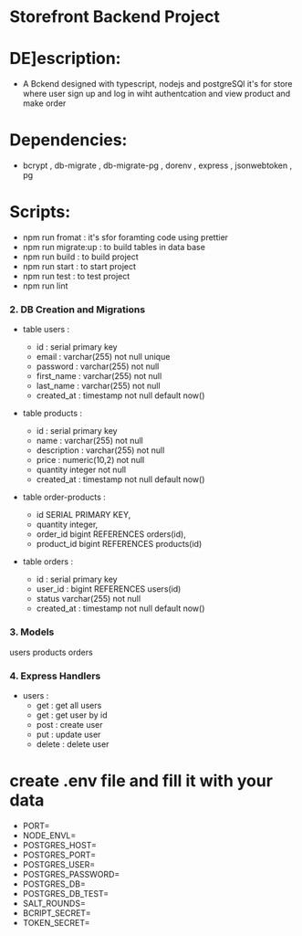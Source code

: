 # Storefront Backend Project

# DE]escription:

* A Bckend designed with typescript, nodejs and postgreSQl it's for store where user sign up and log in wiht authentcation and view product and make order

# Dependencies:
* bcrypt , db-migrate , db-migrate-pg , dorenv , express , jsonwebtoken , pg

# Scripts:
* npm run fromat : it's sfor foramting code using prettier
* npm run migrate:up : to build tables in data base
* npm run build : to build project
* npm run start : to start project
* npm run test : to test project
* npm run lint

### 2.  DB Creation and Migrations

* table users :
    * id : serial primary key
    * email : varchar(255) not null unique
    * password : varchar(255) not null
    * first_name : varchar(255) not null
    * last_name : varchar(255) not null
    * created_at : timestamp not null default now()

* table products :
    * id : serial primary key
    * name : varchar(255) not null
    * description : varchar(255) not null
    * price : numeric(10,2) not null
    * quantity integer not null
    * created_at : timestamp not null default now()

* table order-products :
    * id SERIAL PRIMARY KEY,
    * quantity integer,
    * order_id bigint REFERENCES orders(id),
    * product_id bigint REFERENCES products(id)

* table orders :
    * id : serial primary key
    * user_id : bigint REFERENCES users(id)
    * status varchar(255) not null
    * created_at : timestamp not null default now()

### 3. Models

users
products
orders

### 4. Express Handlers

* users :
    * get : get all users
    * get : get user by id
    * post : create user
    * put : update user
    * delete : delete user


# create  .env file  and fill it with your data
* PORT=
* NODE_ENVL=
* POSTGRES_HOST=
* POSTGRES_PORT=
* POSTGRES_USER=
* POSTGRES_PASSWORD=
* POSTGRES_DB=
* POSTGRES_DB_TEST=
* SALT_ROUNDS=
* BCRIPT_SECRET=
* TOKEN_SECRET=